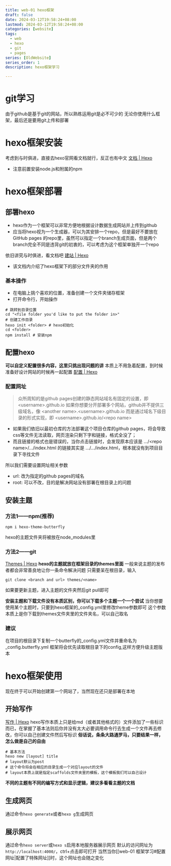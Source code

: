 ```yaml
---
title: web-01 hexo框架
draft: false
date: 2024-03-12T19:58:24+08:00
lastmod: 2024-03-12T19:58:24+08:00
categories: [website]
tags:
  - web
  - hexo
  - git
  - pages
series: [OldWebsite]  
series_order: 1
description: hexo框架学习

---
```



# git学习
由于github是基于git的网站，所以熟练运用git是必不可少的
无论你使用什么框架，最后还是要用git上传和部署

# hexo框架安装
考虑到与时俱进，直接去hexo官网看文档就行，反正也有中文
[文档 | Hexo](https://hexo.io/zh-cn/docs/index.html)
* 注意前置安装node.js和附属的npm

# hexo框架部署
## 部署hexo
* hexo作为一个框架可以非常方便地根据设计数据生成网站并上传到github
* 应当将hexo视为一个生成器，可以为其安排一个repo，但是最好不要放在GitHub pages 的repo里，虽然可以指定一个branch生成页面，但是两个branch完全不同是违背git的初衷的，可以考虑为这个框架单独开一个repo 

依旧讲究与时俱进，看文档吧 [建站 | Hexo](https://hexo.io/zh-cn/docs/setup)
* 该文档内介绍了hexo框架下的部分文件夹的作用
### 基本操作
* 在电脑上挑个喜欢的位置，准备创建一个文件夹储存框架
* 打开命令行，开始操作
```shell
# 跳转到目录位置
cd "<file folder you'd like to put the folder in>"
# 创建工作目录
hexo init <folder> # hexo初始化
cd <folder>
npm install # 安装npm
```

## 配置hexo
**可以自定义配置很多内容，这里只挑出现问题的讲**
本质上不用急着配置，到时候准备好设计网站的时候再一起配置
[配置 | Hexo](https://hexo.io/zh-cn/docs/configuration)

### 配置网址
> 众所周知的是github pages创建的静态网站域名有固定的设置，即
> \<username\>.github.io
> 如果你想要分开部署多个网站，github并不提供三级域名，像
> \<another name\>.\<username\>.github.io
> 而是通过域名下级目录的形式实现，即
> \<username\>.github.io/\<repo name\>

* 如果我们依旧以最初仓库的方法部署这个项目仓库的github pages，将会导致css等文件无法读取，网页渲染只剩下字和链接，格式全没了；
* 而且链接的格式也是错误的，当你点击链接时，会发现原本应该是
  .../\<repo name\>/.../index.html 的链接其实是
  .../.../index.html，根本就没有到项目目录下寻找文件

所以我们需要设置网址相关参数
* url: 改为指定的github pages的域名
* root: 可以不改，目的是解决网站没有部署在根目录上的问题

## 安装主题
### 方法1——npm(推荐)
```shell
npm i hexo-theme-butterfly
```
hexo的主题文件夹将被放在node_modules里
### 方法2——git
[Themes | Hexo](https://hexo.io/themes/)
**hexo的主题就放在框架目录的themes里面**
一般来说主题的发布者都会非常善良地让你一条命令解决问题
只需要呆在根目录，输入
```shell
git clone <branch and url> themes/<name>
```
如果要更新主题，进入主题的文件夹然后git pull即可

**安装主题和下载文件没有本质区别，你可以下载多个主题一个一个尝试**
当你想要使用某个主题时，只要到hexo框架的_config.yml里修改theme参数即可
这个参数本质上是你下载到themes文件夹里的文件夹名，可以自己取名

### 建议
在项目的根目录下复制一个butterfly的_config.yml文件并重命名为_config.butterfly.yml
框架将会优先读取根目录下的config,这样方便升级主题版本

# hexo框架使用
现在终于可以开始创建第一个网站了，当然现在还只是部署在本地
## 开始写作
[写作 | Hexo](https://hexo.io/zh-cn/docs/writing)
hexo写作本质上只是给md（或者其他格式的）文件添加了一些标识而已，在掌握了基本法则后你并没有太大必要调用命令行去生成一个文件再去修改，你可以自己创建文件然后写标识
**俗话说，条条大路通罗马，只要结果一样，怎么做是自己的自由**

```shell
# 基本方法
hexo new [layout] title
# layout默认为post
# 这个命令将会在相应的目录生成一个对应layout的文件
# layout本质上就是指定scaffolds文件夹里的模板，这个模板我们可以自己设计
```
**不同的主题有不同的编写方式和显示逻辑，建议多看看主题的文档**

## 生成网页
通过命令`hexo generate`或者`hexo g`生成网页

## 展示网页
通过命令`hexo server`或`hexo s`启用本地服务器展示网页
默认的访问网址为`http://localhost:4000/`，ctrl+点击即可打开
当然当你[[web-01 框架学习#配置网址|配置了特殊网址]]时，这个网址也会随之变化

